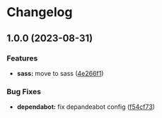 # Changelog

## 1.0.0 (2023-08-31)


### Features

* **sass:** move to sass ([4e266f1](https://github.com/toitzi/template-nextjs/commit/4e266f17a29bc6192c9caeb354828bd419814aec))


### Bug Fixes

* **dependabot:** fix depandeabot config ([f54cf73](https://github.com/toitzi/template-nextjs/commit/f54cf73bbb1b783695b1f2db47cd60b00a7cbb44))
